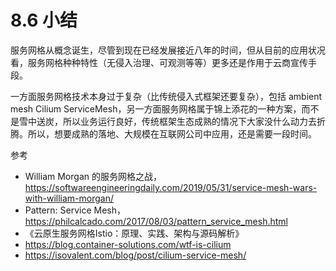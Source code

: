 # 8.6 小结

服务网格从概念诞生，尽管到现在已经发展接近八年的时间，但从目前的应用状况看，服务网格种种特性（无侵入治理、可观测等等）更多还是作用于云商宣传手段。

一方面服务网格技术本身过于复杂（比传统侵入式框架还要复杂），包括 ambient mesh Cilium ServiceMesh，另一方面服务网格属于锦上添花的一种方案，而不是雪中送炭，所以业务运行良好，传统框架生态成熟的情况下大家没什么动力去折腾。所以，想要成熟的落地、大规模在互联网公司中应用，还是需要一段时间。

参考

- William Morgan 的服务网格之战，https://softwareengineeringdaily.com/2019/05/31/service-mesh-wars-with-william-morgan/
- Pattern: Service Mesh，https://philcalcado.com/2017/08/03/pattern_service_mesh.html
- 《云原生服务网格Istio：原理、实践、架构与源码解析》
- https://blog.container-solutions.com/wtf-is-cilium
- https://isovalent.com/blog/post/cilium-service-mesh/